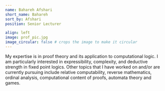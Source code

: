 ```yaml
---
name: Bahareh Afshari
short_name: Bahareh
sort_by: Afshari
position: Senior Lecturer

align: left
image: prof_pic.jpg
image_circular: false # crops the image to make it circular
---
```

My expertise is in proof theory and its application to computational logic. I am particularly interested in expressibility, complexity, and deductive strength in fixed point logics. Other topics that I have worked on and/or are currently pursuing include relative computability, reverse mathematics, ordinal analysis, computational content of proofs, automata theory and games.